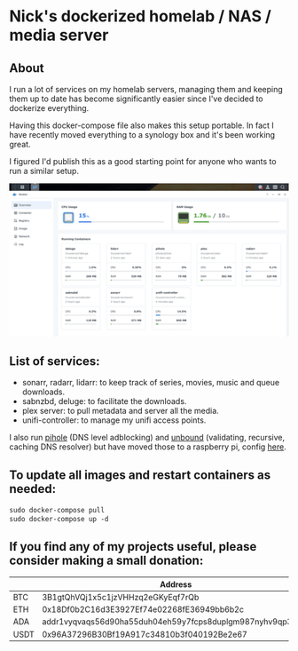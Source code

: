 # Nick's dockerized homelab / NAS / media server


## About
I run a lot of services on my homelab servers, managing them and keeping them up to date has become significantly easier since I've decided to dockerize everything.

Having this docker-compose file also makes this setup portable. In fact I have recently moved everything to a synology box and it's been working great.

I figured I'd publish this as a good starting point for anyone who wants to run a similar setup.

![Docker containers preview](preview.png?raw=true "Docker containers preview")

## List of services:
- sonarr, radarr, lidarr: to keep track of series, movies, music and queue downloads.
- sabnzbd, deluge: to facilitate the downloads.
- plex server: to pull metadata and server all the media.
- unifi-controller: to manage my unifi access points.

I also run [pihole](https://pi-hole.net/) (DNS level adblocking) and [unbound](https://www.nlnetlabs.nl/projects/unbound/about/) (validating, recursive, caching DNS resolver) but have moved those to a raspberry pi, config [here](https://github.com/petalas/rpi).


## To update all images and restart containers as needed:
```
sudo docker-compose pull
sudo docker-compose up -d
```

## If you find any of my projects useful, please consider making a small donation:
|    | Address |
-----|-----
BTC  | 3B1gtQhVQj1x5c1jzVHHzq2eGKyEqf7rQb
ETH  | 0x18Df0b2C16d3E3927Ef74e02268fE36949bb6b2c
ADA  | addr1vyqvaqs56d90ha55duh04eh59y7fcps8duplgm987nyhv9qp3n05f
USDT | 0x96A37296B30Bf19A917c34810b3f040192Be2e67